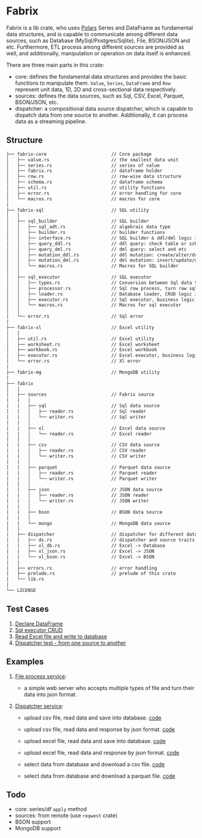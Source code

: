 # Fabrix

Fabrix is a lib crate, who uses [Polars](https://github.com/pola-rs/polars) Series and DataFrame as fundamental data structures, and is capable to communicate among different data sources, such as Database (MySql/Postgres/Sqlite), File, BSON/JSON and etc. Furthermore, ETL process among different sources are provided as well, and additionally, manipulation or operation on data itself is enhanced.

There are three main parts in this crate:

- core: defines the fundamental data structures and provides the basic functions to manipulate them. `Value`, `Series`, `DataFrame` and `Row` represent unit data, 1D, 2D and cross-sectional data respectively.
- sources: defines the data sources, such as Sql, CSV, Excel, Parquet, BSON/JSON, etc.
- dispatcher: a compositional data source dispatcher, which is capable to dispatch data from one source to another. Additionally, it can process data as a streaming pipeline.

## Structure

```txt
├── fabrix-core                        // Core package
│   ├── value.rs                       // the smallest data unit
│   ├── series.rs                      // series of value
│   ├── fabrix.rs                      // dataframe holder
│   ├── row.rs                         // row-wise data structure
│   ├── schema.rs                      // dataframe schema
│   ├── util.rs                        // utility functions
│   ├── error.rs                       // error handling for core
│   └── macros.rs                      // macros for core
|
├── fabrix-sql                         // SQL utility
│   │
│   ├── sql_builder                    // SQL builder
│   │   ├── sql_adt.rs                 // algebraic data type
│   │   ├── builder.rs                 // builder functions
│   │   ├── interface.rs               // SQL builder & ddl/dml logic interface
│   │   ├── query_ddl.rs               // ddl query: check table or schema
│   │   ├── query_dml.rs               // dml query: select and etc
│   │   ├── mutation_ddl.rs            // ddl mutation: create/alter/drop table
│   │   ├── mutation_dml.rs            // dml mutation: insert/update/delete data
│   │   └── macros.rs                  // Macros for SQL builder
│   │
│   ├── sql_executor                   // SQL executor
│   │   ├── types.rs                   // Conversion between Sql data type and Fabrix `Value`
│   │   ├── processor.rs               // Sql row process, turn raw sql row into `Vec<Value>` or `Row`
│   │   ├── loader.rs                  // Database loader, CRUD logic implementation
│   │   ├── executor.rs                // Sql executor, business logic implementation
│   │   └── macros.rs                  // Macros for sql executor
│   │
│   └── error.rs                       // Sql error
|
├── fabrix-xl                          // Excel utility
│   │
│   ├── util.rs                        // Excel utility
│   ├── worksheet.rs                   // Excel worksheet
│   ├── workbook.rs                    // Excel workbook
│   ├── executor.rs                    // Excel executor, business logic implementation
│   └── error.rs                       // Xl error
|
├── fabrix-mg                          // MongoDB utility
|
├── fabrix
│   │
│   ├── sources                        // Fabrix source
|   |   │
|   |   ├── sql                        // Sql data source
|   |   │   ├── reader.rs              // Sql reader
|   |   │   └── writer.rs              // Sql writer
|   |   │
|   |   ├── xl                         // Excel data source
|   |   │   └── reader.rs              // Excel reader
|   |   │
|   |   ├── csv                        // CSV data source
|   |   │   ├── reader.rs              // CSV reader
|   |   │   └── writer.rs              // CSV writer
|   |   │
|   |   ├── parquet                    // Parquet data source
|   |   │   ├── reader.rs              // Parquet reader
|   |   │   └── writer.rs              // Parquet writer
|   |   │
|   |   ├── json                       // JSON data source
|   |   │   ├── reader.rs              // JSON reader
|   |   │   └── writer.rs              // JSON writer
|   |   │
|   |   ├── bson                       // BSON data source
|   |   │
|   |   └── mongo                      // MongoDB data source
│   |
|   ├── dispatcher                     // dispatcher for different data source
|   |   ├── ds.rs                      // dispatcher and source traits
|   |   ├── xl_db.rs                   // Excel -> Database
|   |   ├── xl_json.rs                 // Excel -> JSON
|   |   └── xl_bson.rs                 // Excel -> BSON
│   |
|   ├── errors.rs                      // error handling
|   ├── prelude.rs                     // prelude of this crate
|   └── lib.rs
|
└── LICENSE
```

## Test Cases

1. [Declare DataFrame](./fabrix/tests/declare_df_test.rs)
1. [Sql executor CRUD](./fabrix/tests/sql_executor_test.rs)
1. [Read Excel file and write to database](./fabrix/tests/read_xl_to_db_test.rs)
1. [Dispatcher test - from one source to another](./fabrix/tests/dispatcher_tests.rs)

## Examples

1. [File process service](./examples/file_process_service/src/main.rs):

   - a simple web server who accepts multiple types of file and turn their data into json format.

1. [Dispatcher service](./examples/dispatcher_service/src/main.rs):

   - upload csv file, read data and save into database. [code](./examples/dispatcher_service/src/csv2db.rs)

   - upload csv file, read data and response by json format. [code](./examples/dispatcher_service/src/csv2json.rs)

   - upload excel file, read data and save into database. [code](./examples/dispatcher_service/src/xl2db.rs)

   - upload excel file, read data and response by json format. [code](./examples/dispatcher_service/src/xl2json.rs)

   - select data from database and download a csv file. [code](./examples/dispatcher_service/src/db2csv.rs)

   - select data from database and download a parquet file. [code](./examples/dispatcher_service/src/db2parquet.rs)

## Todo

- core: series/df `apply` method
- sources: from remote (use `reqwest` crate)
- BSON support
- MongoDB support
